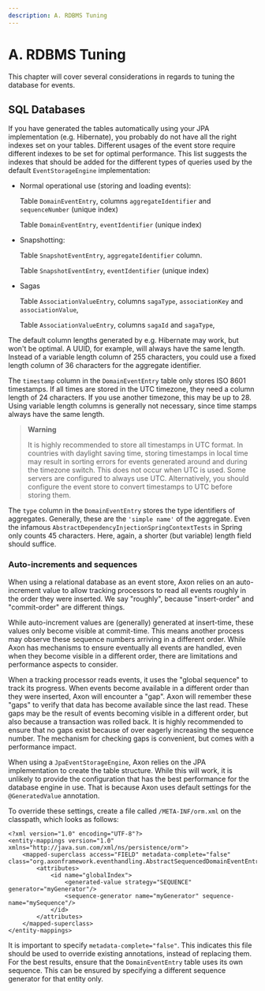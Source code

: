 ```yaml
---
description: A. RDBMS Tuning
---
```


# A. RDBMS Tuning

This chapter will cover several considerations in regards to tuning the database for events.

## SQL Databases

If you have generated the tables automatically using your JPA implementation (e.g. Hibernate), you probably do not have all the right indexes set on your tables. Different usages of the event store require different indexes to be set for optimal performance. This list suggests the indexes that should be added for the different types of queries used by the default `EventStorageEngine` implementation:

*   Normal operational use (storing and loading events):

    Table `DomainEventEntry`, columns `aggregateIdentifier` and `sequenceNumber` (unique index)

    Table `DomainEventEntry`, `eventIdentifier` (unique index)
*   Snapshotting:

    Table `SnapshotEventEntry`, `aggregateIdentifier` column.

    Table `SnapshotEventEntry`, `eventIdentifier` (unique index)
*   Sagas

    Table `AssociationValueEntry`, columns `sagaType`, `associationKey` and `associationValue`,

    Table `AssociationValueEntry`, columns `sagaId` and `sagaType`,

The default column lengths generated by e.g. Hibernate may work, but won't be optimal. A UUID, for example, will always have the same length. Instead of a variable length column of 255 characters, you could use a fixed length column of 36 characters for the aggregate identifier.

The `timestamp` column in the `DomainEventEntry` table only stores ISO 8601 timestamps. If all times are stored in the UTC timezone, they need a column length of 24 characters. If you use another timezone, this may be up to 28. Using variable length columns is generally not necessary, since time stamps always have the same length.

> **Warning**
>
> It is highly recommended to store all timestamps in UTC format. In countries with daylight saving time, storing timestamps in local time may result in sorting errors for events generated around and during the timezone switch. This does not occur when UTC is used. Some servers are configured to always use UTC. Alternatively, you should configure the event store to convert timestamps to UTC before storing them.

The `type` column in the `DomainEventEntry` stores the type identifiers of aggregates. Generally, these are the `'simple name'` of the aggregate. Even the infamous `AbstractDependencyInjectionSpringContextTests` in Spring only counts 45 characters. Here, again, a shorter (but variable) length field should suffice.

### Auto-increments and sequences

When using a relational database as an event store, Axon relies on an auto-increment value to allow tracking processors to read all events roughly in the order they were inserted. We say "roughly", because "insert-order" and "commit-order" are different things.

While auto-increment values are (generally) generated at insert-time, these values only become visible at commit-time. This means another process may observe these sequence numbers arriving in a different order. While Axon has mechanisms to ensure eventually all events are handled, even when they become visible in a different order, there are limitations and performance aspects to consider.

When a tracking processor reads events, it uses the "global sequence" to track its progress. When events become available in a different order than they were inserted, Axon will encounter a "gap". Axon will remember these "gaps" to verify that data has become available since the last read. These gaps may be the result of events becoming visible in a different order, but also because a transaction was rolled back. It is highly recommended to ensure that no gaps exist because of over eagerly increasing the sequence number. The mechanism for checking gaps is convenient, but comes with a performance impact.

When using a `JpaEventStorageEngine`, Axon relies on the JPA implementation to create the table structure. While this will work, it is unlikely to provide the configuration that has the best performance for the database engine in use. That is because Axon uses default settings for the `@GeneratedValue` annotation.

To override these settings, create a file called `/META-INF/orm.xml` on the classpath, which looks as follows:

```markup
<?xml version="1.0" encoding="UTF-8"?>
<entity-mappings version="1.0" xmlns="http://java.sun.com/xml/ns/persistence/orm">
    <mapped-superclass access="FIELD" metadata-complete="false" class="org.axonframework.eventhandling.AbstractSequencedDomainEventEntry">
        <attributes>
            <id name="globalIndex">
                <generated-value strategy="SEQUENCE" generator="myGenerator"/>
                <sequence-generator name="myGenerator" sequence-name="mySequence"/>
            </id>
        </attributes>
    </mapped-superclass>
</entity-mappings>
```

It is important to specify `metadata-complete="false"`. This indicates this file should be used to override existing annotations, instead of replacing them. For the best results, ensure that the `DomainEventEntry` table uses its own sequence. This can be ensured by specifying a different sequence generator for that entity only.
